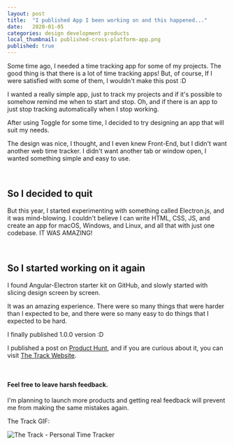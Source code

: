```yaml
---
layout: post
title:  "I published App I been working on and this happened..."
date:   2020-01-05
categories: design development products
local_thumbnail: published-cross-platform-app.png
published: true
---
```



Some time ago, I needed a time tracking app for some of my projects. The good thing is that there is a lot of time tracking apps!
But, of course, If I were satisfied with some of them, I wouldn't make this post :D 

I wanted a really simple app, just to track my projects and if it's possible to somehow remind me when to start and stop. Oh, and if there is an app to just stop tracking automatically when I stop working. 

After using Toggle for some time, I decided to try designing an app that will suit my needs. 

The design was nice, I thought, and I even knew Front-End, but I didn't want another web time tracker. I didn't want another tab or window open, I wanted something simple and easy to use. 

<br>

## So I decided to quit

But this year, I started experimenting with something called Electron.js, and it was mind-blowing. I couldn't believe I can write HTML, CSS, JS, and create an app for macOS, Windows, and Linux, and all that with just one codebase. IT WAS AMAZING!

<br>

## So I started working on it again

I found Angular-Electron starter kit on GitHub, and slowly started with slicing design screen by screen. 


It was an amazing experience. There were so many things that were harder than I expected to be, and there were so many easy to do things that I expected to be hard. 

I finally published 1.0.0 version :D 


I published a post on [Product Hunt], and if you are curious about it, you can visit [The Track Website]. 

<br>

#### Feel free to leave harsh feedback.

I'm planning to launch more products and getting real feedback will prevent me from making the same mistakes again. 

The Track GIF:


![The Track - Personal Time Tracker](https://thepracticaldev.s3.amazonaws.com/i/oidsszeum2ft5hpmfkpg.gif)


[Product Hunt]:https://www.producthunt.com/posts/the-track
[The Track Website]:https://thetrack.app/
